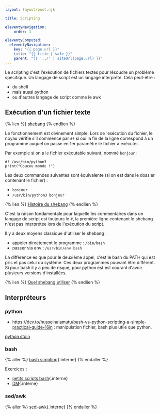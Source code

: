 ```yaml
---
layout: layout/post.njk

title: Scripting

eleventyNavigation:
    order: 1

eleventyComputed:
  eleventyNavigation:
    key: "{{ page.url }}"
    title: "{{ title | safe }}"
    parent: "{{ '../' | siteUrl(page.url) }}"
---
```


Le scripting c'est l'exécution de fichiers textes pour résoudre un problème spécifique. Un langage de script est un langage interprété. Cela peut-être :

- du shell
- mais aussi python
- ou d'autres langage de script comme le awk

## Exécution d'un fichier texte

{% lien %}
[shebang](https://fr.wikipedia.org/wiki/Shebang)
{% endlien %}

Le fonctionnement est divinement simple. Lors de 'exécution du fichier, le noyau vérifie s'il commence par `#!` si oui la fin de la ligne correspond à un programme auquel on passe en 1er paramètre le fichier à exécuter.

Par exemple si on a le fichier exécutable suivant, nommé `bonjour` :

```
#! /usr/bin/python3
print("Coucou monde !")
```

Les deux commandes suivantes sont équivalente (si on est dans le dossier contenant le fichier) :

- `bonjour`
- `/usr/bin/python3 bonjour`

{% lien %}
[Histoire du shebang](https://www.in-ulm.de/~mascheck/various/shebang/#blankrequired)
{% endlien %}

C'est la raison fondamentale pour laquelle les commentaires dans un langage de script est toujours le `#`, la première ligne contenant le shebang n'est pas interprétée lors de l'exécution du script.

Il y a deux moyens classique d'utiliser le shebang :

- appeler directement le programme : `/bin/bash`
- passer via env : `/usr/bin/env bash`

La différence es que pour le deuxième appel, c'est le bash du PATH qui est pris et pas celui du système. Ces deux programmes pouvant être différent. Si pour bash il y a peu de risque, pour python est est courant d'avoir plusieurs versions d'installées.

{% lien %}
[Quel shebang utiliser](https://www.baeldung.com/linux/bash-shebang-lines)
{% endlien %}

## Interpréteurs

### python

- <https://dev.to/husseinalamutu/bash-vs-python-scripting-a-simple-practical-guide-16in> : manipulation fichier, bash plus utile que python.

[python stdin](https://www.digitalocean.com/community/tutorials/read-stdin-python)

### bash

{% aller %}
[bash scripting](bash){.interne}
{% endaller %}

Exercices :

- [petits scripts bash](exercices){.interne}
- [DM](DM){.interne}

### sed/awk

{% aller %}
[sed-awk](sed-awk){.interne}
{% endaller %}
